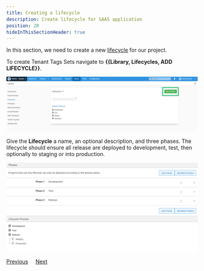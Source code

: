 ```yaml
---
title: Creating a lifecycle
description: Create lifecycle for SAAS application
position: 20
hideInThisSectionHeader: true
---
```


In this section, we need to create a new [lifecycle](https://octopus.com/docs/releases/lifecycles) for our project.

To create Tenant Tags Sets navigate to **{{Library, Lifecycles, ADD LIFECYCLE}}**.

![](images/add-new-life-cycle.png "width=500")


Give the **Lifecycle** a name, an optional description, and three phases. The lifecycle should ensure all release are deployed to development, test, then optionally to staging or into production. 

![](images/creating-lifecycle.png "width=500") 

<span><a class="btn btn-secondary" href="/docs/tenants/guides/multi-tenant-saas-application">Previous</a></span>&nbsp;&nbsp;&nbsp;&nbsp;&nbsp;<span><a class="btn btn-success" href="/docs/tenants/guides/multi-tenant-saas-application/creating-new-project">Next</a></span>